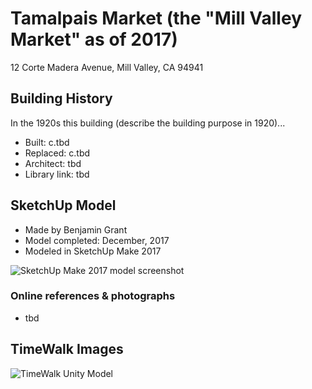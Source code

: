 # Tamalpais Market (the "Mill Valley Market" as of 2017)
12 Corte Madera Avenue, Mill Valley, CA 94941

## Building History

In the 1920s this building (describe the building purpose in 1920)...

- Built: c.tbd
- Replaced: c.tbd
- Architect: tbd
- Library link: tbd


## SketchUp Model

- Made by Benjamin Grant
- Model completed: December, 2017
- Modeled in SketchUp Make 2017

![SketchUp Make 2017 model screenshot](xxx)

### Online references & photographs
* tbd

## TimeWalk Images
![TimeWalk Unity Model](tbd)
